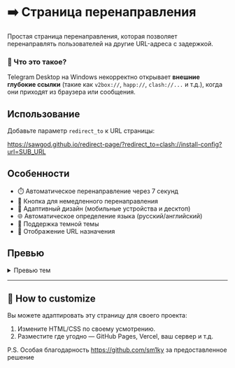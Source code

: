 # ➡️ Страница перенаправления

Простая страница перенаправления, которая позволяет перенаправлять пользователей на другие URL-адреса с задержкой.

### 🧠 Что это такое?

Telegram Desktop на Windows некорректно открывает **внешние глубокие ссылки** (такие как `v2box://`, `happ://`, `clash://...` и т.д.), когда они приходят из браузера или сообщения.

## Использование

Добавьте параметр `redirect_to` к URL страницы:

https://sawgod.github.io/redirect-page/?redirect_to=clash://install-config?url=SUB_URL

## Особенности

- ⏱️ Автоматическое перенаправление через 7 секунд
- 🔄 Кнопка для немедленного перенаправления
- 📱 Адаптивный дизайн (мобильные устройства и десктоп)
- 🌐 Автоматическое определение языка (русский/английский)
- 🌙 Поддержка темной темы
- 🔗 Отображение URL назначения

## Превью

<details>
  <summary>Превью тем</summary>
  
  ![Светлая тема](img/preview_light.png)

  ![Темная тема](img/preview_dark.png)
</details>

---
## 🔧 How to customize

Вы можете адаптировать эту страницу для своего проекта:

1. Измените HTML/CSS по своему усмотрению.
2. Разместите где угодно — GitHub Pages, Vercel, ваш сервер и т.д.

P.S. Особая благодарность https://github.com/sm1ky за предоставленное решение

